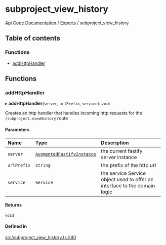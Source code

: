 # subproject\_view\_history
 
[Api Code Documentation](../README.md) / [Exports](../modules.md) / subproject\_view\_history

## Table of contents

### Functions

- [addHttpHandler](subproject_view_history.md#addhttphandler)

## Functions

### addHttpHandler

▸ **addHttpHandler**(`server`, `urlPrefix`, `service`): `void`

Creates an http handler that handles incoming http requests for the `/subproject.viewHistory` route

#### Parameters

| Name | Type | Description |
| :------ | :------ | :------ |
| `server` | [`AugmentedFastifyInstance`](../interfaces/types.AugmentedFastifyInstance.md) | the current fastify server instance |
| `urlPrefix` | `string` | the prefix of the http url |
| `service` | `Service` | the service Service object used to offer an interface to the domain logic |

#### Returns

`void`

#### Defined in

[src/subproject_view_history.ts:240](https://github.com/openkfw/TruBudget/blob/3cf6626/api/src/subproject_view_history.ts#L240)
